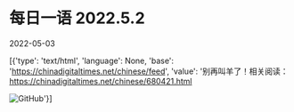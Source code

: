 # 每日一语 2022.5.2

2022-05-03

[{'type': 'text/html', 'language': None, 'base': 'https://chinadigitaltimes.net/chinese/feed', 'value': '别再叫羊了！相关阅读：https://chinadigitaltimes.net/chinese/680421.html

![GitHub](https://chinadigitaltimes.net/chinese/files/2022/05/5.2.jpg)'}]